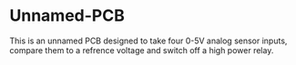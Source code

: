 # Unnamed-PCB

This is an unnamed PCB designed to take four 0-5V analog sensor inputs, compare them to a refrence voltage and switch off a high power relay.

